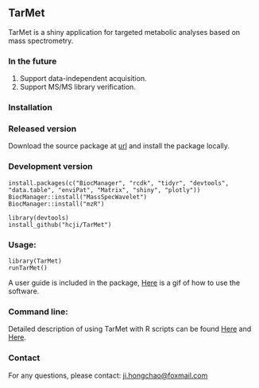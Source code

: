 ## TarMet
TarMet is a shiny application for targeted metabolic analyses based on mass spectrometry.


### In the future
1. Support data-independent acquisition.
2. Support MS/MS library verification.

### Installation  

### Released version

Download the source package at [url](https://github.com/hcji/TarMet/releases/download/v1.1.1/TarMet_1.1.1.tar.gz) and install the package locally.

### Development version

	install.packages(c("BiocManager", "rcdk", "tidyr", "devtools", "data.table", "enviPat", "Matrix", "shiny", "plotly"))
	BiocManager::install("MassSpecWavelet")
	BiocManager::install("mzR")
	
	library(devtools)
	install_github("hcji/TarMet")

### Usage:

	library(TarMet)
	runTarMet()
	
  A user guide is included in the package, [Here](https://github.com/hcji/TarMet/releases/download/v1.1.1/TarMet.gif) is a gif of how to use the software.

### Command line:

  Detailed description of using TarMet with R scripts can be found [Here](https://github.com/hcji/TarMet/blob/master/vignettes/TarMetCL.Rmd) and [Here](https://rpubs.com/jihongchao/TarMetCL).
  
### Contact
  For any questions, please contact:  ji.hongchao@foxmail.com
